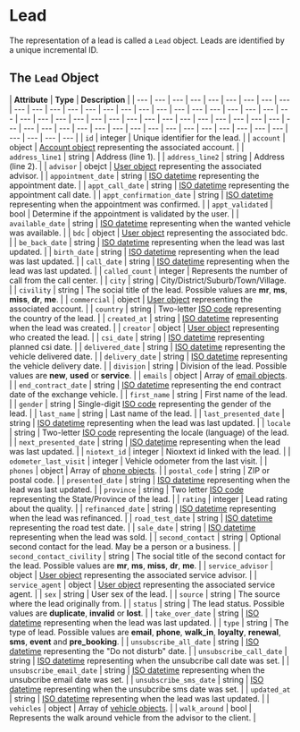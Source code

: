 # Lead

The representation of a lead is called a `Lead` object. Leads are identified by a unique incremental ID.

## The `Lead` Object

| **Attribute** | **Type** | **Description** |
| --- | --- | --- | --- | --- | --- | --- | --- | --- | --- | --- | --- | --- | --- | --- | --- | --- | --- | --- | --- | --- | --- | --- | --- | --- | --- | --- | --- | --- | --- | --- | --- | --- | --- | --- | --- | --- | --- | --- | --- | --- | --- | --- | --- | --- | --- | --- | --- | --- | --- | --- | --- | --- | --- | --- | --- | --- | --- | --- | --- |
| `id` | integer | Unique identifier for the lead. |
| `account` | object | [​Account object](https://docs.crm.activix.ca/objects/account) representing the associated account. |
| `address_line1` | string | Address \(line 1\). |
| `address_line2` | string | Address \(line 2\). |
| `advisor` | obejct | ​​[User object](https://docs.crm.activix.ca/objects/user) representing the associated advisor. |
| `appointment_date` | string | [​ISO datetime](https://en.wikipedia.org/wiki/ISO_8601) representing the appointment date. |
| `appt_call_date` | string | [​​ISO datetime](https://en.wikipedia.org/wiki/ISO_8601) representing the appointment call date. |
| `appt_confirmation_date` | string | [​​​ISO datetime](https://en.wikipedia.org/wiki/ISO_8601) representing when the appointment was confirmed. |
| `appt_validated` | bool | Determine if the appointment is validated by the user. |
| `available_date` | string | ​​​[ISO datetime](https://en.wikipedia.org/wiki/ISO_8601) representing when the wanted vehicle was available. |
| `bdc` | object | [User object](https://docs.crm.activix.ca/objects/user) representing the associated bdc. |
| `be_back_date` | string | [ISO datetime](https://en.wikipedia.org/wiki/ISO_8601) representing when the lead was last updated. |
| `birth_date` | string | [ISO datetime](https://en.wikipedia.org/wiki/ISO_8601) representing when the lead was last updated. |
| `call_date` | string | [ISO datetime](https://en.wikipedia.org/wiki/ISO_8601) representing when the lead was last updated. |
| `called_count` | integer | Represents the number of call from the call center. |
| `city` | string | City/District/Suburb/Town/Village. |
| `civility` | string | The social title of the lead. Possible values are **mr**, **ms**, **miss**, **dr**, **me**. |
| `commercial` | object | [User object](https://docs.crm.activix.ca/objects/user) representing the associated account. |
| `country` | string | Two-letter [ISO code](https://en.wikipedia.org/wiki/ISO_3166-2) representing the country of the lead. |
| `created_at` | string | [ISO datetime](https://en.wikipedia.org/wiki/ISO_8601) representing when the lead was created. |
| `creator` | object | [User object](https://docs.crm.activix.ca/objects/user) representing who created the lead. |
| `csi_date` | string | [ISO datetime](https://en.wikipedia.org/wiki/ISO_8601) representing planned csi date. |
| `delivered_date` | string | [ISO datetime](https://en.wikipedia.org/wiki/ISO_8601) representing the vehicle delivered date. |
| `delivery_date` | string | [ISO datetime](https://en.wikipedia.org/wiki/ISO_8601) representing the vehicle delivery date.  |
| `division` | string | Division of the lead. Possible values are **new**, **used** or **service**. |
| `emails` | object | Array of [email objects](https://docs.crm.activix.ca/objects/email). |
| `end_contract_date` | string | [ISO datetime](https://en.wikipedia.org/wiki/ISO_8601) representing the end contract date of the exchange vehicle. |
| `first_name` | string | First name of the lead. |
| `gender` | string | Single-digit [ISO code](https://en.wikipedia.org/wiki/ISO/IEC_5218) representing the gender of the lead. |
| `last_name` | string | Last name of the lead. |
| `last_presented_date` | string | [ISO datetime](https://en.wikipedia.org/wiki/ISO_8601) representing when the lead was last updated. |
| `locale` | string | Two-letter [ISO code](https://en.wikipedia.org/wiki/List_of_ISO_639-1_codes) representing the locale \(language\) of the lead. |
| `next_presented_date` | string | [ISO datetime](https://en.wikipedia.org/wiki/ISO_8601) representing when the lead was last updated. |
| `niotext_id` | integer | Nioxtext id linked with the lead. |
| `odometer_last_visit` | integer | Vehicle odometer from the last visit. |
| `phones` | object | Array of [phone objects](https://docs.crm.activix.ca/objects/phone). |
| `postal_code` | string | ZIP or postal code. |
| `presented_date` | string | [ISO datetime](https://en.wikipedia.org/wiki/ISO_8601) representing when the lead was last updated. |
| `province` | string | Two letter [ISO code](https://en.wikipedia.org/wiki/ISO_3166) representing the State/Province of the lead. |
| `rating` | integer | Lead rating about the quality. |
| `refinanced_date` | string | [ISO datetime](https://en.wikipedia.org/wiki/ISO_8601) representing when the lead was refinanced. |
| `road_test_date` | string | [ISO datetime](https://en.wikipedia.org/wiki/ISO_8601) representing the road test date. |
| `sale_date` | string | [ISO datetime](https://en.wikipedia.org/wiki/ISO_8601) representing when the lead was sold. |
| `second_contact` | string | Optional second contact for the lead. May be a person or a business. |
| `second_contact_civility` | string | The social title of the second contact for the lead. Possible values are **mr**, **ms**, **miss**, **dr**, **me**. |
| `service_advisor` | object | [User object](https://docs.crm.activix.ca/objects/user) representing the associated service advisor. |
| `service_agent` | object | [User object](https://docs.crm.activix.ca/objects/user) representing the associated service agent. |
| `sex` | string | User sex of the lead. |
| `source` | string | The source where the lead originally from. |
| `status` | string | The lead status. Possible values are **duplicate**, **invalid** or **lost**. |
| `take_over_date` | string | [ISO datetime](https://en.wikipedia.org/wiki/ISO_8601) representing when the lead was last updated. |
| `type` | string | The type of lead. Possible values are **email**, **phone**, **walk\_in**, **loyalty**, **renewal**, **sms**, **event** and **pre\_booking**. |
| `unsubscribe_all_date` | string | [ISO datetime](https://en.wikipedia.org/wiki/ISO_8601) representing the "Do not disturb" date. |
| `unsubscribe_call_date` | string | [ISO datetime](https://en.wikipedia.org/wiki/ISO_8601) representing when the unsubcribe call date was set. |
| `unsubscribe_email_date` | string | [ISO datetime](https://en.wikipedia.org/wiki/ISO_8601) representing when the unsubcribe email date was set.  |
| `unsubscribe_sms_date` | string | [ISO datetime](https://en.wikipedia.org/wiki/ISO_8601) representing when the unsubcribe sms date was set. |
| `updated_at` | string | [ISO datetime](https://en.wikipedia.org/wiki/ISO_8601) representing when the lead was last updated. |
| `vehicles` | object | Array of [vehicle objects](https://docs.crm.activix.ca/objects/vehicle). |
| `walk_around` | bool | Represents the walk around vehicle from the advisor to the client. |

